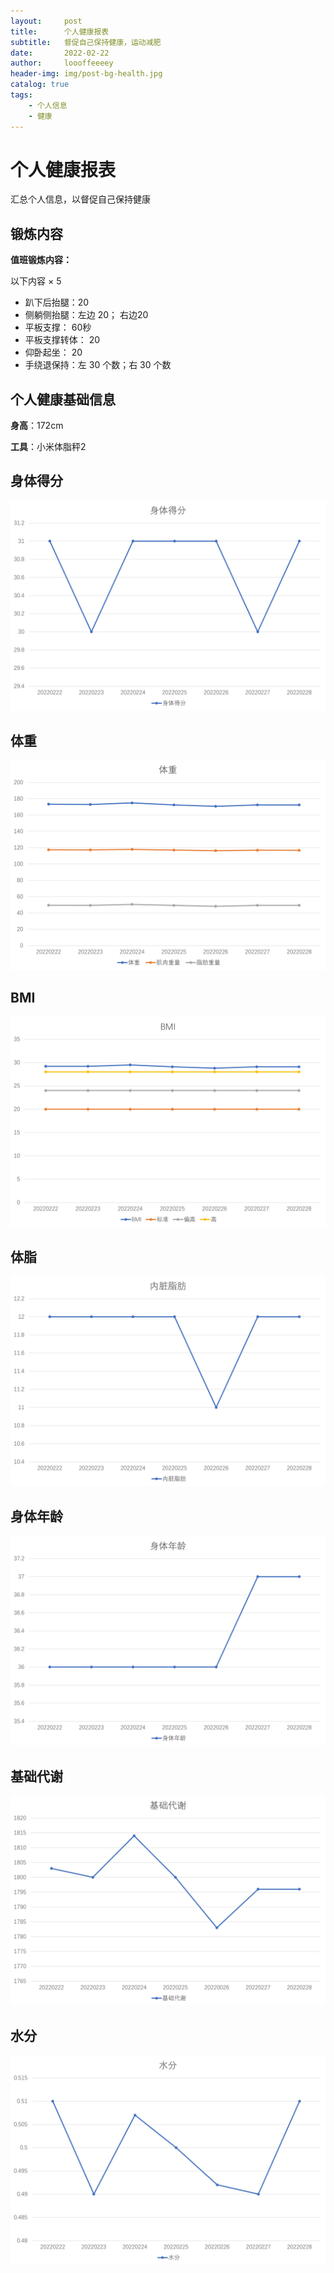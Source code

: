 ```yaml
---
layout:     post
title:      个人健康报表
subtitle:   督促自己保持健康，运动减肥
date:       2022-02-22
author:     loooffeeeey
header-img: img/post-bg-health.jpg
catalog: true
tags:
    - 个人信息
    - 健康
---
```



# 个人健康报表

汇总个人信息，以督促自己保持健康

## 锻炼内容

**值班锻炼内容：**

以下内容 × 5

- 趴下后抬腿：20
- 侧躺侧抬腿：左边 20； 右边20
- 平板支撑： 60秒
- 平板支撑转体： 20
- 仰卧起坐： 20
- 手绕退保持：左 30 个数；右 30 个数

## 个人健康基础信息

**身高**：172cm

**工具**：小米体脂秤2

## 身体得分

<img src="/img/health/total.jpg"/>

## 体重

<img src="/img/health/tizhong.jpg"/>

## BMI

<img src="/img/health/bmi.jpg"/>

## 体脂

<img src="/img/health/zhifang.jpg"/>

## 身体年龄

<img src="/img/health/age.jpg"/>

## 基础代谢

<img src="/img/health/daixie.jpg"/>

## 水分
<img src="/img/health/shui.jpg"/>
